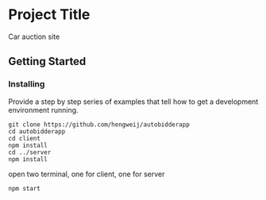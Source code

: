 # Project Title

Car auction site

## Getting Started

### Installing

Provide a step by step series of examples that tell how to get a development environment running.

```
git clone https://github.com/hengweij/autobidderapp
cd autobidderapp
cd client
npm install
cd ../server
npm install
```
open two terminal, one for client, one for server
```
npm start
```

